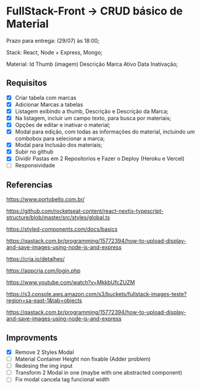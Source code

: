 # FullStack-Front -> CRUD básico de Material

Prazo para entrega: (29/07) às 18:00;

Stack: React, Node + Express, Mongo;

Material:
Id
Thumb (imagem)
Descrição
Marca
Ativo
Data Inativação;

## Requisitos

- [x] Criar tabela com marcas
- [x] Adicionar Marcas a tabelas
- [x] Listagem exibindo a thumb, Descrição e Descrição da Marca;
- [x] Na listagem, incluir um campo texto, para busca por materiais;
- [x] Opções de editar e inativar o material;
- [x] Modal para edição, com todas as informações do material, incluindo um combobox para selecionar a marca;
- [x] Modal para Inclusão dos materiais;
- [x] Subir no github
- [x] Dividir Pastas em 2 Repositorios e Fazer o Deploy (Heroku e Vercel)
- [ ] Responsividade

## Referencias

https://www.portobello.com.br/

https://github.com/rocketseat-content/react-nextjs-typescript-structure/blob/master/src/styles/global.ts

https://styled-components.com/docs/basics

https://qastack.com.br/programming/15772394/how-to-upload-display-and-save-images-using-node-js-and-express

https://cria.io/detalhes/

https://appcria.com/login.php

https://www.youtube.com/watch?v=MkkbUfcZUZM

https://s3.console.aws.amazon.com/s3/buckets/fullstack-images-teste?region=sa-east-1&tab=objects

https://qastack.com.br/programming/15772394/how-to-upload-display-and-save-images-using-node-js-and-express

## Improvments

- [x] Remove 2 Styles Modal
- [ ] Material Container Height non fixable (Adder problem)
- [ ] Redesing the img input
- [ ] Transform 2 Modal in one (maybe with one abstracted component)
- [ ] Fix modal cancela <a> tag funcional width
